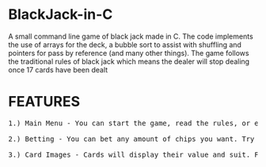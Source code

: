# BlackJack-in-C
A small command line game of black jack made in C. The code implements the use of arrays for the deck, a bubble sort to assist with shuffling and pointers for pass by reference (and many other things). The game follows the traditional rules of black jack which means the dealer will stop dealing once 17 cards have been dealt
# FEATURES
<pre>
1.) Main Menu - You can start the game, read the rules, or exit the game.

2.) Betting - You can bet any amount of chips you want. Try not to lose all of them!

3.) Card Images - Cards will display their value and suit. Face cards however, will display their face and suit since their value is always 10.
</pre>

